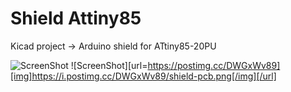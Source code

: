 # Shield Attiny85
Kicad project -> Arduino shield for ATtiny85-20PU

![ScreenShot](https://i.postimg.cc/hzqpTkmf/shield-pcb-3d.png)
![ScreenShot][url=https://postimg.cc/DWGxWv89][img]https://i.postimg.cc/DWGxWv89/shield-pcb.png[/img][/url]
